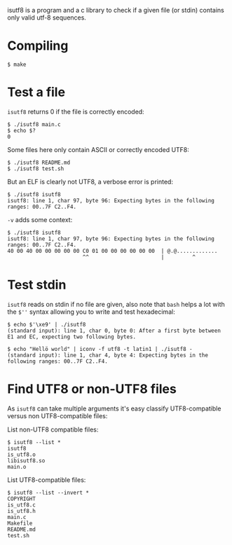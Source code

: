 isutf8 is a program and a c library to check if a given file (or stdin) contains only
valid utf-8 sequences.

# Compiling

    $ make

# Test a file

`isutf8` returns 0 if the file is correctly encoded:

    $ ./isutf8 main.c
    $ echo $?
    0

Some files here only contain ASCII or correctly encoded UTF8:

    $ ./isutf8 README.md
    $ ./isutf8 test.sh

But an ELF is clearly not UTF8, a verbose error is printed:

    $ ./isutf8 isutf8
    isutf8: line 1, char 97, byte 96: Expecting bytes in the following ranges: 00..7F C2..F4.

`-v` adds some context:

    $ ./isutf8 isutf8
    isutf8: line 1, char 97, byte 96: Expecting bytes in the following ranges: 00..7F C2..F4.
    40 00 40 00 00 00 00 00 C0 01 00 00 00 00 00 00  | @.@.............
                            ^^                       |         ^

# Test stdin

`isutf8` reads on stdin if no file are given, also note that `bash`
helps a lot with the `$''` syntax allowing you to write and test hexadecimal:

    $ echo $'\xe9' | ./isutf8
    (standard input): line 1, char 0, byte 0: After a first byte between E1 and EC, expecting two following bytes.

    $ echo "Hellö world" | iconv -f utf8 -t latin1 | ./isutf8 -
    (standard input): line 1, char 4, byte 4: Expecting bytes in the following ranges: 00..7F C2..F4.

# Find UTF8 or non-UTF8 files

As `isutf8` can take multiple arguments it's easy classify
UTF8-compatible versus non UTF8-compatible files:

List non-UTF8 compatible files:

    $ isutf8 --list *
    isutf8
    is_utf8.o
    libisutf8.so
    main.o

List UTF8-compatible files:

    $ isutf8 --list --invert *
    COPYRIGHT
    is_utf8.c
    is_utf8.h
    main.c
    Makefile
    README.md
    test.sh

